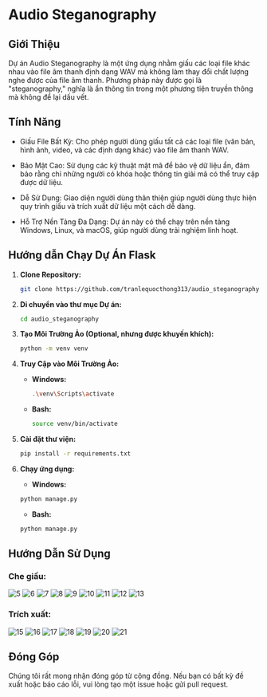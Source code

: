 # Audio Steganography

## Giới Thiệu
Dự án Audio Steganography là một ứng dụng nhằm giấu các loại file khác nhau vào file âm thanh định dạng WAV mà không làm thay đổi chất lượng nghe được của file âm thanh. Phương pháp này được gọi là "steganography," nghĩa là ẩn thông tin trong một phương tiện truyền thông mà không để lại dấu vết.

## Tính Năng
- Giấu File Bất Kỳ: Cho phép người dùng giấu tất cả các loại file (văn bản, hình ảnh, video, và các định dạng khác) vào file âm thanh WAV.

- Bảo Mật Cao: Sử dụng các kỹ thuật mật mã để bảo vệ dữ liệu ẩn, đảm bảo rằng chỉ những người có khóa hoặc thông tin giải mã có thể truy cập được dữ liệu.

- Dễ Sử Dụng: Giao diện người dùng thân thiện giúp người dùng thực hiện quy trình giấu và trích xuất dữ liệu một cách dễ dàng.

- Hỗ Trợ Nền Tảng Đa Dạng: Dự án này có thể chạy trên nền tảng Windows, Linux, và macOS, giúp người dùng trải nghiệm linh hoạt.

## Hướng dẫn Chạy Dự Án Flask

1. **Clone Repository:**
   ```bash
   git clone https://github.com/tranlequocthong313/audio_steganography.git
   ```

2. **Di chuyển vào thư mục Dự án:**
   ```bash
   cd audio_steganography
   ```

3. **Tạo Môi Trường Ảo (Optional, nhưng được khuyến khích):**
   ```bash
   python -m venv venv
   ```

4. **Truy Cập vào Môi Trường Ảo:**
   - **Windows:**
     ```bash
     .\venv\Scripts\activate
     ```

   - **Bash:**
     ```bash
     source venv/bin/activate
     ```

5. **Cài đặt thư viện:**
   ```bash
   pip install -r requirements.txt
   ```

6. **Chạy ứng dụng:**
   - **Windows:**
   ```bash
   python manage.py
   ```

   - **Bash:**
   ```bash
   python manage.py
   ```

## Hướng Dẫn Sử Dụng
### Che giấu:

![5](https://github.com/tranlequocthong313/audio_steganography/assets/114372838/460077f1-3617-436c-820f-f94aaba23acc)
![6](https://github.com/tranlequocthong313/audio_steganography/assets/114372838/4fb889d9-625a-40e0-ba2c-70951674136c)
![7](https://github.com/tranlequocthong313/audio_steganography/assets/114372838/a870d358-502b-4196-8235-8a7e3ce3d653)
![8](https://github.com/tranlequocthong313/audio_steganography/assets/114372838/47227141-08d6-428e-bb92-7d6efbc77199)
![9](https://github.com/tranlequocthong313/audio_steganography/assets/114372838/38f0d286-6e99-474c-913a-e17ad9f49568)
![10](https://github.com/tranlequocthong313/audio_steganography/assets/114372838/e61d50ad-41ba-4351-89f5-7db1daabf3f2)
![11](https://github.com/tranlequocthong313/audio_steganography/assets/114372838/ed9bae9f-9abd-4a70-9543-20a1e16a0ec4)
![12](https://github.com/tranlequocthong313/audio_steganography/assets/114372838/0997adeb-baa9-4112-ba87-acf8496e9f9b)
![13](https://github.com/tranlequocthong313/audio_steganography/assets/114372838/6891ffb7-f943-4826-bb13-8e7e616f3fb1)

### Trích xuất:

![15](https://github.com/tranlequocthong313/audio_steganography/assets/114372838/eb61351a-aac5-4200-9f37-c30df23b2d59)
![16](https://github.com/tranlequocthong313/audio_steganography/assets/114372838/24ffe3dc-16d6-48a3-a61a-ad165d2d1610)
![17](https://github.com/tranlequocthong313/audio_steganography/assets/114372838/08867216-b4fb-4ed6-a8ce-6a3268246c0f)
![18](https://github.com/tranlequocthong313/audio_steganography/assets/114372838/924f4fcd-629b-47e9-9480-e7ccfd01254e)
![19](https://github.com/tranlequocthong313/audio_steganography/assets/114372838/9b691539-92fd-4cce-8872-5b380ab0245d)
![20](https://github.com/tranlequocthong313/audio_steganography/assets/114372838/b489ac90-5cc2-489f-bac3-33c8777174c9)
![21](https://github.com/tranlequocthong313/audio_steganography/assets/114372838/feaf2c2d-986c-4532-8377-ca8ea7a4a003)

## Đóng Góp
Chúng tôi rất mong nhận đóng góp từ cộng đồng. Nếu bạn có bất kỳ đề xuất hoặc báo cáo lỗi, vui lòng tạo một issue hoặc gửi pull request.
